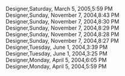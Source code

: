 ﻿Designer,Saturday, March 5, 2005,5:59 PM  Designer,Sunday, November 7, 2004,8:43 PM  Designer,Sunday, November 7, 2004,8:30 PM  Designer,Sunday, November 7, 2004,8:29 PM  Designer,Sunday, November 7, 2004,8:28 PM  Designer,Sunday, November 7, 2004,8:27 PM  Designer,Tuesday, June 1, 2004,3:39 PM  Designer,Tuesday, June 1, 2004,3:25 PM  Designer,Monday, April 5, 2004,6:05 PM  Designer,Monday, April 5, 2004,5:59 PM
